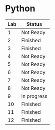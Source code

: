 # Python

| Lab  | Status           |
|------|------------------|
| 1    | Not Ready        |
| 2    | Finished         |
| 3    | Finished         |
| 4    | Not Ready        |
| 5    | Not Ready        |
| 6    | Not Ready        |
| 7    | Not Ready        |
| 8    | Not Ready        |
| 9    | In progress      |
| 10   | Finished         |
| 11   | Finished         |
| 12   | Finished         |
